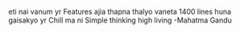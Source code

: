 eti nai vanum yr
Features ajia thapna thalyo vaneta 1400 lines huna gaisakyo yr
Chill ma ni
Simple thinking high living -Mahatma Gandu

